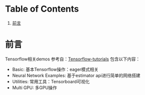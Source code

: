 
# Table of Contents

1.  [前言](#org82f4f10)


<a id="org82f4f10"></a>

# 前言

Tensorflow相关demos
参考自：[Tensorflow-tutorials](https://github.com/aymericdamien/TensorFlow-Examples)
包含以下内容：

-   Basic: 基本Tensorflow操作：eager模式相关
-   Neural Network Examples: 基于estimator api进行简单的网络搭建
-   Utilities: 常用工具：Tensorboard可视化
-   Multi GPU: 多GPU操作

